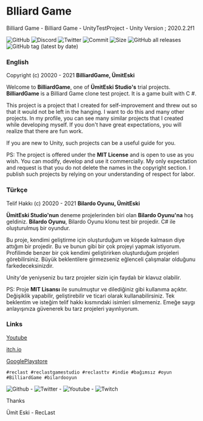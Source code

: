 # Blliard Game 
Billiard Game - Billiard Game - UnityTestProject - Unity Version ; 2020.2.2f1

![GitHub](https://img.shields.io/github/license/RecLast/Billiard-Game?logo=github) ![Discord](https://img.shields.io/discord/293337322508910593?logo=discord&logoColor=fff) ![Twitter](https://img.shields.io/twitter/follow/RecLastTV?style=social) ![Commit](https://img.shields.io/github/last-commit/RecLast/Billiard-Game) ![Size](https://img.shields.io/github/repo-size/RecLast/Billiard-Game) ![GitHub all releases](https://img.shields.io/github/downloads/RecLast/Billiard-Game/total?color=green) ![GitHub tag (latest by date)](https://img.shields.io/github/v/tag/RecLast/Billiard-Game)

### English

Copyright (c) 20020 - 2021 **BilliardGame, ÜmitEski**

Welcome to **BilliardGame**, one of **ÜmitEski Studio's** trial projects. **BilliardGame** is a Billiard Game clone test project. It is a game built with C #.

This project is a project that I created for self-improvement and threw out so that it would not be left in the hanging. I want to do this and many other projects. In my profile, you can see many similar projects that I created while developing myself. If you don't have great expectations, you will realize that there are fun work.

If you are new to Unity, such projects can be a useful guide for you.

PS: The project is offered under the **MIT License** and is open to use as you wish. You can modify, develop and use it commercially. My only expectation and request is that you do not delete the names in the copyright section. I publish such projects by relying on your understanding of respect for labor.

### Türkçe

Telif Hakkı (c) 20020 - 2021 **Bilardo Oyunu, ÜmitEski**

**ÜmitEski Studio'nun** deneme projelerinden biri olan **Bilardo Oyunu'na** hoş geldiniz. **Bilardo Oyunu**, Bilardo Oyunu klonu test bir projedir. C# ile oluşturulmuş bir oyundur.

Bu proje, kendimi geliştirme için oluşturduğum ve köşede kalmasın diye attığım bir projedir. Bu ve bunun gibi bir çok projeyi yapmak istiyorum. Profilimde benzer bir çok kendimi geliştirirken oluşturduğum projeleri görebilirsiniz. Büyük beklentilere girmezseniz eğlenceli çalışmalar olduğunu farkedeceksinizdir.

Unity'de yeniyseniz bu tarz projeler sizin için faydalı bir klavuz olabilir.

PS: Proje **MIT Lisansı** ile sunulmuştur ve dilediğiniz gibi kullanıma açıktır. Değişiklik yapabilir, geliştirebilir ve ticari olarak kullanabilirsiniz. Tek beklentim ve isteğim telif hakkı kısmındaki isimleri silmemeniz. Emeğe saygı anlayışınıza güvenerek bu tarz projeleri yayınlıyorum.

### Links

[Youtube](#) 

[itch.io](#)

[GooglePlaystore](#)

`#reclast #reclastgamestudio #reclasttv #indie #bağımsız #oyun #BilliardGame #bilardooyun`

![Github](https://img.shields.io/github/followers/RecLast?style=social) - ![Twitter](https://img.shields.io/twitter/follow/RecLastTV?style=social) - ![Youtube](https://img.shields.io/youtube/views/R15MQj-RHUo?style=social) - ![Twitch](https://img.shields.io/twitch/status/RecLastTV?style=social)

Thanks 

Ümit Eski - RecLast
